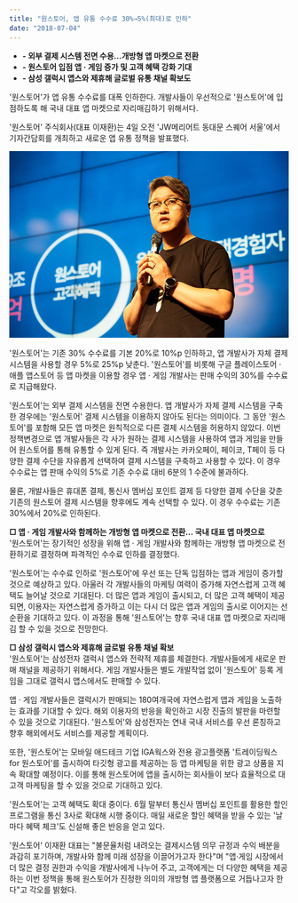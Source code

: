 ```yaml
---
title: "원스토어, 앱 유통 수수료 30%→5%(최대)로 인하"
date: "2018-07-04"
---
```


- **\- 외부 결제 시스템 전면 수용…개방형 앱 마켓으로 전환**
- **\- 원스토어 입점 앱 · 게임 증가 및 고객 혜택 강화 기대**
- **\- 삼성 갤럭시 앱스와 제휴해 글로벌 유통 채널 확보도**

'원스토어'가 앱 유통 수수료를 대폭 인하한다. 개발사들이 우선적으로 '원스토어'에 입점하도록 해 국내 대표 앱 마켓으로 자리매김하기 위해서다.

'원스토어' 주식회사(대표 이재환)는 4일 오전 'JW메리어트 동대문 스퀘어 서울'에서 기자간담회를 개최하고 새로운 앱 유통 정책을 발표했다.

![](images/180704_01.jpg)

'원스토어'는 기존 30% 수수료를 기본 20%로 10%p 인하하고, 앱 개발사가 자체 결제 시스템을 사용할 경우 5%로 25%p 낮춘다. '원스토어'를 비롯해 구글 플레이스토어 · 애플 앱스토어 등 앱 마켓을 이용할 경우 앱 · 게임 개발사는 판매 수익의 30%를 수수료로 지급해왔다.

'원스토어'는 외부 결제 시스템을 전면 수용한다. 앱 개발사가 자체 결제 시스템을 구축한 경우에는 '원스토어' 결제 시스템을 이용하지 않아도 된다는 의미이다. 그 동안 '원스토어'를 포함해 모든 앱 마켓은 원칙적으로 다른 결제 시스템을 허용하지 않았다. 이번 정책변경으로 앱 개발사들은 각 사가 원하는 결제 시스템을 사용하여 앱과 게임을 만들어 원스토어를 통해 유통할 수 있게 된다. 즉 개발사는 카카오페이, 페이코, T페이 등 다양한 결제 수단을 자유롭게 선택하여 결제 시스템을 구축하고 사용할 수 있다. 이 경우 수수료는 앱 판매 수익의 5%로 기존 수수료 대비 6분의 1 수준에 불과하다.

물론, 개발사들은 휴대폰 결제, 통신사 멤버십 포인트 결제 등 다양한 결제 수단을 갖춘 기존의 원스토어 결제 시스템을 향후에도 계속 선택할 수 있다. 이 경우 수수료는 기존 30%에서 20%로 인하된다.

**□ 앱 · 게임 개발사와 함께하는 개방형 앱 마켓으로 전환… 국내 대표 앱 마켓으로**  
'원스토어'는 장기적인 성장을 위해 앱 · 게임 개발사와 함께하는 개방형 앱 마켓으로 전환하기로 결정하며 파격적인 수수료 인하를 결정했다.

'원스토어'는 수수료 인하로 '원스토어'에 우선 또는 단독 입점하는 앱과 게임이 증가할 것으로 예상하고 있다. 아울러 각 개발사들의 마케팅 여력이 증가해 자연스럽게 고객 혜택도 늘어날 것으로 기대된다. 더 많은 앱과 게임이 출시되고, 더 많은 고객 혜택이 제공되면, 이용자는 자연스럽게 증가하고 이는 다시 더 많은 앱과 게임의 출시로 이어지는 선순환을 기대하고 있다. 이 과정을 통해 '원스토어'는 향후 국내 대표 앱 마켓으로 자리매김 할 수 있을 것으로 전망한다.

**□ 삼성 갤럭시 앱스와 제휴해 글로벌 유통 채널 확보**  
'원스토어'는 삼성전자 갤럭시 앱스와 전략적 제휴를 체결한다. 개발사들에게 새로운 판매 채널을 제공하기 위해서다. 게임 개발사들은 별도 개발작업 없이 '원스토어' 등록 게임을 그대로 갤럭시 앱스에서도 판매할 수 있다. 

앱 · 게임 개발사들은 갤럭시가 판매되는 180여개국에 자연스럽게 앱과 게임을 노출하는 효과를 기대할 수 있다. 해외 이용자의 반응을 확인하고 시장 진출의 발판을 마련할 수 있을 것으로 기대된다. '원스토어'와 삼성전자는 연내 국내 서비스를 우선 론칭하고 향후 해외에서도 서비스를 제공할 계획이다.

또한, '원스토어'는 모바일 애드테크 기업 IGA웍스와 전용 광고플랫폼 '트레이딩웍스 for 원스토어'를 출시하여 타깃형 광고를 제공하는 등 앱 마케팅을 위한 광고 상품을 지속 확대할 예정이다. 이를 통해 원스토어에 앱을 출시하는 회사들이 보다 효율적으로 대 고객 마케팅을 할 수 있을 것으로 기대하고 있다.

'원스토어'는 고객 혜택도 확대 중이다. 6월 말부터 통신사 멤버십 포인트를 활용한 할인 프로그램을 통신 3사로 확대해 시행 중이다. 매일 새로운 할인 혜택을 받을 수 있는 '날마다 혜택 체크'도 신설해 좋은 반응을 얻고 있다.

'원스토어' 이재환 대표는 "불문율처럼 내려오는 결제시스템 의무 규정과 수익 배분을 과감히 포기하며, 개발사와 함께 미래 성장을 이끌어가고자 한다"며 "앱·게임 시장에서 더 많은 결정 권한과 수익을 개발사에게 나누어 주고, 고객에게는 더 다양한 혜택을 제공하는 이번 정책을 통해 원스토어가 진정한 의미의 개방형 앱 플랫폼으로 거듭나고자 한다"고 각오를 밝혔다.
